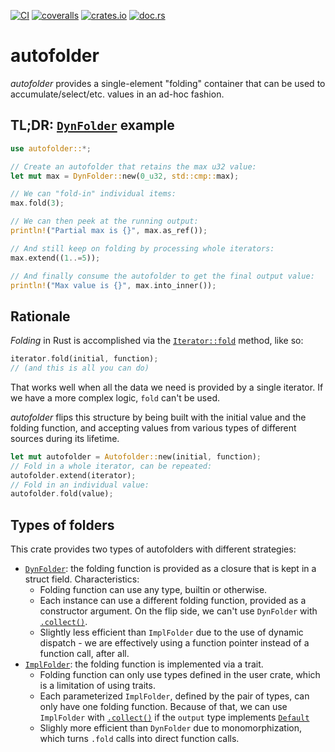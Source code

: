 [![CI](https://github.com/lpenz/autofolder/actions/workflows/ci.yml/badge.svg)](https://github.com/lpenz/autofolder/actions/workflows/ci.yml)
[![coveralls](https://coveralls.io/repos/github/lpenz/autofolder/badge.svg?branch=main)](https://coveralls.io/github/lpenz/autofolder?branch=main)
[![crates.io](https://img.shields.io/crates/v/autofolder)](https://crates.io/crates/autofolder)
[![doc.rs](https://docs.rs/autofolder/badge.svg)](https://docs.rs/autofolder)


# autofolder

*autofolder* provides a single-element "folding" container that
can be used to accumulate/select/etc. values in an ad-hoc fashion.

## TL;DR: [`DynFolder`] example

```rust
use autofolder::*;

// Create an autofolder that retains the max u32 value:
let mut max = DynFolder::new(0_u32, std::cmp::max);

// We can "fold-in" individual items:
max.fold(3);

// We can then peek at the running output:
println!("Partial max is {}", max.as_ref());

// And still keep on folding by processing whole iterators:
max.extend((1..=5));

// And finally consume the autofolder to get the final output value:
println!("Max value is {}", max.into_inner());
```

## Rationale

*Folding* in Rust is accomplished via the [`Iterator::fold`] method, like so:
```rust
iterator.fold(initial, function);
// (and this is all you can do)
```

That works well when all the data we need is provided by a single iterator. If we have a
more complex logic, `fold` can't be used.

*autofolder* flips this structure by being built with the initial value and the folding
function, and accepting values from various types of different sources during its lifetime.

```rust
let mut autofolder = Autofolder::new(initial, function);
// Fold in a whole iterator, can be repeated:
autofolder.extend(iterator);
// Fold in an individual value:
autofolder.fold(value);
```

## Types of folders

This crate provides two types of autofolders with different strategies:
- [`DynFolder`]: the folding function is provided as a closure
  that is kept in a struct field. Characteristics:
  - Folding function can use any type, builtin or otherwise.
  - Each instance can use a different folding function, provided as a constructor argument.
    On the flip side, we can't use `DynFolder` with [`.collect()`](Iterator::collect).
  - Slightly less efficient than `ImplFolder` due to the use of dynamic dispatch - we are
    effectively using a function pointer instead of a function call, after all.
- [`ImplFolder`]: the folding function is implemented via a trait.
  - Folding function can only use types defined in the user crate, which is a limitation of
    using traits.
  - Each parameterized `ImplFolder`, defined by the pair of types, can only have one folding
    function. Because of that, we can use `ImplFolder` with
    [`.collect()`](Iterator::collect) if the `output` type implements [`Default`]
  - Slighly more efficient than `DynFolder` due to monomorphization, which turns `.fold`
    calls into direct function calls.

[`Iterator::fold`]: https://doc.rust-lang.org/std/iter/trait.Iterator.html#method.fold
[`DynFolder`]: https://docs.rs/autofolder/latest/autofolder/struct.DynFolder.html
[`ImplFolder`]: https://docs.rs/autofolder/latest/autofolder/struct.ImplFolder.html
[`Default`]: https://doc.rust-lang.org/nightly/core/default/trait.Default.html
[Iterator::collect]: https://doc.rust-lang.org/nightly/core/iter/traits/iterator/trait.Iterator.html#method.collect
